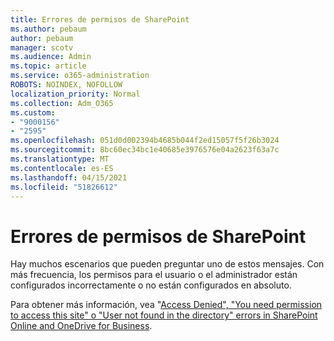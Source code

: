 ```yaml
---
title: Errores de permisos de SharePoint
ms.author: pebaum
author: pebaum
manager: scotv
ms.audience: Admin
ms.topic: article
ms.service: o365-administration
ROBOTS: NOINDEX, NOFOLLOW
localization_priority: Normal
ms.collection: Adm_O365
ms.custom:
- "9000156"
- "2595"
ms.openlocfilehash: 051d0d002394b4685b044f2ed15057f5f26b3024
ms.sourcegitcommit: 8bc60ec34bc1e40685e3976576e04a2623f63a7c
ms.translationtype: MT
ms.contentlocale: es-ES
ms.lasthandoff: 04/15/2021
ms.locfileid: "51826612"
---
```

# <a name="sharepoint-permissions-errors"></a>Errores de permisos de SharePoint

Hay muchos escenarios que pueden preguntar uno de estos mensajes. Con más frecuencia, los permisos para el usuario o el administrador están configurados incorrectamente o no están configurados en absoluto. 

Para obtener más información, vea "[Access Denied", "You need permission to access this site" o "User not found in the directory" errors in SharePoint Online and OneDrive for Business](https://docs.microsoft.com/sharepoint/support/administration/access-denied-or-need-permission-error-sharepoint-online-or-onedrive-for-business).
